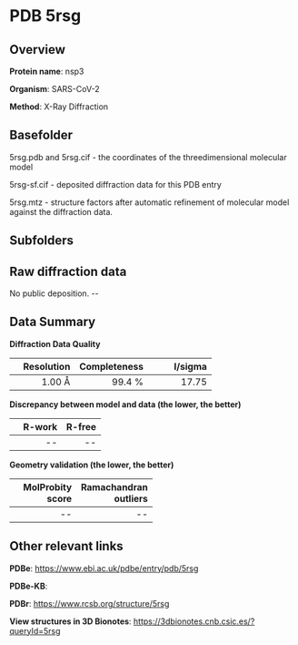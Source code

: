 # PDB 5rsg

## Overview

**Protein name**: nsp3

**Organism**: SARS-CoV-2

**Method**: X-Ray Diffraction



## Basefolder

5rsg.pdb and 5rsg.cif - the coordinates of the threedimensional molecular model

5rsg-sf.cif - deposited diffraction data for this PDB entry

5rsg.mtz - structure factors after automatic refinement of molecular model against the diffraction data.

## Subfolders









## Raw diffraction data

No public deposition. --<br> 

## Data Summary
**Diffraction Data Quality**

|   | Resolution | Completeness| I/sigma |
|---|-------------:|----------------:|--------------:|
|   |1.00 Å|99.4  %|<img width=50/>17.75|

**Discrepancy between model and data (the lower, the better)**

|   | **R-work**| **R-free**   
|---|-------------:|----------------:|           
||--|--|

**Geometry validation (the lower, the better)**

|   |**MolProbity<br>score**| **Ramachandran<br>outliers** 
|---|-------------:|----------------:|
||--|--|

 

 



## Other relevant links 
**PDBe**:  https://www.ebi.ac.uk/pdbe/entry/pdb/5rsg

**PDBe-KB**:  
 
**PDBr**: https://www.rcsb.org/structure/5rsg 

**View structures in 3D Bionotes**: https://3dbionotes.cnb.csic.es/?queryId=5rsg

